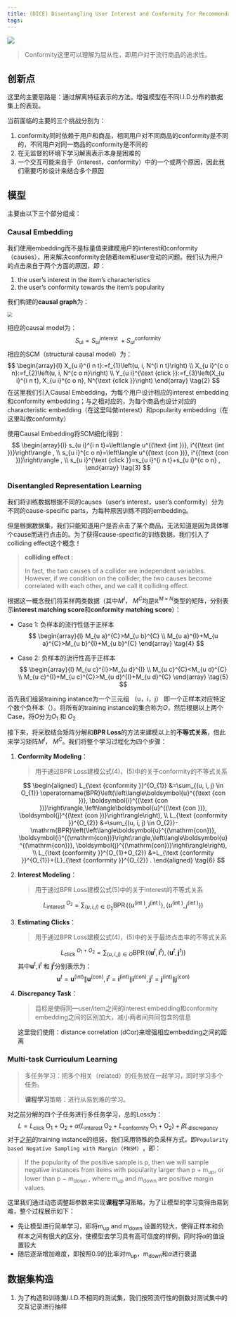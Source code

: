 ```yaml
---
title: (DICE) Disentangling User Interest and Conformity for Recommendation with Causal Embedding 论文阅读
tags:
---
```


![](https://gitblog-1302688916.cos.ap-beijing.myqcloud.com/cs224n/202103/24/105111-436109.png)

>   Conformity这里可以理解为屈从性，即用户对于流行商品的追求性。
>

## 创新点

这里的主要思路是：通过解离特征表示的方法。增强模型在不同I.I.D.分布的数据集上的表现。

当前面临的主要的三个挑战分别为：

1.  conformity同时依赖于用户和商品，相同用户对不同商品的conformity是不同的，不同用户对同一商品的conformity是不同的
2.  在无监督的环境下学习解离表示本身是困难的
3.  一个交互可能来自于（interest，conformity）中的一个或两个原因，因此我们需要巧妙设计来结合多个原因



## 模型

主要由以下三个部分组成：

### Causal Embedding

我们使用embedding而不是标量值来建模用户的interest和conformity（causes），用来解决conformity会随着item和user变动的问题。我们认为用户的点击来自于两个方面的原因，即：

1.  the user’s interest in the item’s characteristics
2.  the user’s conformity towards the item’s popularity

我们构建的**causal graph**为：

<img src="https://gitblog-1302688916.cos.ap-beijing.myqcloud.com/cs224n/202103/24/115834-404097.png" style="zoom:67%;" />

相应的causal model为：
$$
S_{\mathrm{ui}}=S_{u i}^{\text {interest }}+S_{u i}^{\text {conformity }} \tag{1}
$$
相应的SCM（structural causal model）为：
$$
\begin{array}{l}
X_{u i}^{i n t}:=f_{1}\left(u, i, N^{i n t}\right) \\
X_{u i}^{c o n}:=f_{2}\left(u, i, N^{c o n}\right) \\
Y_{u i}^{\text {click }}:=f_{3}\left(X_{u i}^{i n t}, X_{u i}^{c o n}, N^{\text {click }}\right)
\end{array}  \tag{2}
$$
在这里我们引入Causal Embedding，为每个用户设计相应的interest embedding和conformity embedding；与之相对应的，为每个商品也设计对应的characteristic embedding（在这里叫做interest）和popularity embedding（在这里叫做conformity）

使用Causal Embedding将SCM细化得到：
$$
\begin{array}{l}
s_{u i}^{i n t}=\left\langle u^{(\text {int })}, i^{(\text {int })}\right\rangle , \\ 
s_{u i}^{c o n}=\left\langle u^{(\text {con })}, i^{(\text {con })}\right\rangle , \\
s_{u i}^{\text {click }}=s_{u i}^{i n t}+s_{u i}^{c o n} , 
\end{array}  \tag{3}
$$



### Disentangled Representation Learning

我们将训练数据根据不同的causes（user’s interest，user’s conformity）分为不同的cause-specific parts，为每种原因训练不同的embedding。

但是根据数据集，我们只能知道用户是否点击了某个商品，无法知道是因为具体哪个cause而进行点击的。为了获得cause-specific的训练数据，我们引入了colliding effect这个概念！

>   **colliding effect :**
>
>   In fact, the two causes of a collider are independent variables. However, if we condition on the collider, the two causes become correlated with each other, and we call it colliding effect.

根据这一概念我们将采样两类数据（其中$M^{I}$， $M^{C}$均是$\mathbb{R}^{M \times N}$类型的矩阵，分别表示**interest matching score**和**conformity matching score**）：

-   Case 1: 负样本的流行性低于正样本
    $$
    \begin{array}{l}
    M_{u a}^{C}>M_{u b}^{C} \\
    M_{u a}^{I}+M_{u a}^{C}>M_{u b}^{I}+M_{u b}^{C}
    \end{array}  \tag{4}
    $$

-   Case 2: 负样本的流行性高于正样本
    $$
    \begin{array}{l}
    M_{u c}^{I}>M_{u d}^{I} \\
    M_{u c}^{C}<M_{u d}^{C} \\
    M_{u c}^{I}+M_{u c}^{C}>M_{u d}^{I}+M_{u d}^{C}
    \end{array}  \tag{5}
    $$

<div id="1.2"> 


首先我们组装training instance为一个三元组 （u，i，j） 即一个正样本对应特定个数个负样本（）。将所有的training instance的集合称为$O$，然后根据以上两个Case，将$O$分为$O_{1}$ 和 $O_{2}$

接下来，将采取结合矩阵分解和**BPR Loss**的方法来建模以上的**不等式关系**，借此来学习矩阵$M^{I}$， $M^{C}$。我们将整个学习过程化为四个步骤：

1.  **Conformity Modeling**：
    
    >   用于通过BPR Loss建模公式(4)，(5)中的关于conformity的不等式关系
    
    $$
    \begin{aligned}
    L_{\text {conformity }}^{O_{1}} &=\sum_{(u, i, j) \in O_{1}} \operatorname{BPR}\left(\left\langle\boldsymbol{u}^{(\text {con })}, \boldsymbol{i}^{(\text {con })}\right\rangle,\left\langle\boldsymbol{u}^{(\text {con })}, \boldsymbol{j}^{(\text {con })}\right\rangle\right), \\
    L_{\text {conformity }}^{O_{2}} &=\sum_{(u, i, j) \in O_{2}}-\mathrm{BPR}\left(\left\langle\boldsymbol{u}^{(\mathrm{con})}, \boldsymbol{i}^{(\mathrm{con})}\right\rangle,\left\langle\boldsymbol{u}^{(\mathrm{con})}, \boldsymbol{j}^{(\mathrm{con})}\right\rangle\right), \\
L_{\text {conformity }}^{O_{1}+O_{2}} &=L_{\text {conformity }}^{O_{1}}+{L}_{\text {conformity }}^{O_{2}} .
    \end{aligned}  \tag{6}
    $$
    
2.  **Interest Modeling**：

    >   用于通过BPR Loss建模公式(5)中的关于interest的不等式关系

    $$
    L_{\text {interest }}^{O_{2}}=\sum_{(u, i, j) \in O_{2}} \operatorname{BPR}\left(\left\langle u^{(\text {int })}, i^{(\text {int })}\right\rangle,\left\langle u^{(\text {int })}, j^{(\text {int })}\right\rangle\right)  \tag{7}
    $$

3.  **Estimating Clicks**：

    >   用于通过BPR Loss建模公式(4)，(5)中的关于最终点击率的不等式关系

    $$
    L_{\text {click }}^{O_{1}+O_{2}}=\sum_{(u, i, j) \in O} \operatorname{BPR}\left(\left\langle\boldsymbol{u}^{t}, \boldsymbol{i}^{t}\right\rangle,\left\langle\boldsymbol{u}^{t}, \boldsymbol{j}^{t}\right\rangle\right)  \tag{8}
    $$
    其中$\boldsymbol{u}^{t}, \boldsymbol{i}^{t}$ 和 $\boldsymbol{j}^{t}$分别表示为：
    $$
    \boldsymbol{u}^{t}=\boldsymbol{u}^{(\mathrm{int})}\left\|\boldsymbol{u}^{(\mathrm{con})}, \boldsymbol{i}^{t}=\boldsymbol{i}^{(\mathrm{int})}\right\| \boldsymbol{i}^{(\mathrm{con})}, \boldsymbol{j}^{t}=\boldsymbol{j}^{(\mathrm{int})} \| \boldsymbol{j}^{(\mathrm{con})}  \tag{9}
    $$

4.  **Discrepancy Task**：

    >   目标是使得同一user/item之间的interest embedding和conformity embedding之间的区别加大，减小两者间共同包含的信息

    这里我们使用：distance correlation (dCor)来增强相应embedding之间的距离



### Multi-task Curriculum Learning

>   多任务学习：把多个相关（related）的任务放在一起学习，同时学习多个任务。
>
>   **课程学习**策略：进行从易到难的学习。

对之前分解的四个子任务进行多任务学习，总的Loss为：
$$
L=L_{\text {click }}{\mathrm{O}_{1}+\mathrm{O}_{2}}+\alpha\left(L_{\text {interest }}{\mathrm{O}_{2}}+{L}_{\text {conformity }}{\mathrm{O}_{1}+\mathrm{O}_{2}}\right)+\beta L_{\text {discrepancy }}  \tag{10}
$$
对于[之前](#1.2)的training instance的组装，我们采用特殊的负采样方式，即`Popularity based Negative Sampling with Margin (PNSM) `，即：

>   If the popularity of the positive sample is p, then we will sample negative instances from items with popularity larger than p + m<sub>up</sub>, or lower than p − m<sub>down</sub> , where m<sub>up</sub> and m<sub>down</sub> are positive margin values. 

这里我们通过动态调整超参数来实现**课程学习**策略，为了让模型的学习变得由易到难，整个过程展示如下：

-   先让模型进行简单学习，即将m<sub>up</sub> and m<sub>down</sub> 设置的较大，使得正样本和负样本之间有很大的区分，使模型去学习具有高可信度的样例，同时将$\alpha$的值设置较大
-   随后逐渐增加难度，即按照0.9的比率对m<sub>up</sub>，m<sub>down</sub>和$\alpha$进行衰退



## 数据集构造

1.  为了构造和训练集I.I.D.不相同的测试集，我们按照流行性的倒数对测试集中的交互记录进行抽样